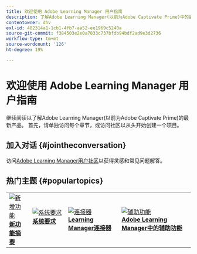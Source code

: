 ```yaml
---
title: 欢迎使用 Adobe Learning Manager 用户指南
description: 了解Adobe Learning Manager(以前为Adobe Captivate Prime)中的最新产品。 首先，请单独访问每个章节，或访问社区以从头开始创建一个项目。
contentowner: dhv
exl-id: 482314a1-1cb1-4fb7-aa52-ee1969c5240a
source-git-commit: f384503e2e0a7833c737bfdb94bdf2ad9e3d2736
workflow-type: tm+mt
source-wordcount: '126'
ht-degree: 19%

---
```


# 欢迎使用 Adobe Learning Manager 用户指南

继续阅读以了解Adobe Learning Manager(以前为Adobe Captivate Prime)的最新产品。 首先，请单独访问每个章节，或访问社区以从头开始创建一个项目。

## 加入对话 {#jointheconversation}

访问[Adobe Learning Manager用户社区](https://community.adobe.com/t5/adobe-learning-manager/ct-p/ct-captivate-prime?page=1&amp;sort=latest_replies&amp;lang=all&amp;tabid=all)以获得灵感和常见问题解答。

## 热门主题 {#populartopics}

<table style="table-layout:fixed">
 <tbody>
  <tr>
   <td>
    <a href="whats-new.md">
    <img alt="新增功能" src="assets/prime-new.jpeg">
    </a>
    <div>
    <a href="whats-new.md"><strong>新功能摘要</strong></a>
    </div>
   </td>
   <td>
    <a href="system-requirements.md">
    <img alt="系统要求" src="assets/prime-reqs.jpeg">
    </a>
    <a href="whats-new.md"><strong>系统要求</strong></a>
    </p>
   </td>
   <td>
    <a href="integration-admin/feature-summary/connectors.md">
    <img alt="连接器" src="assets/prime-connector.jpeg">
    </a>
    <div>
    <a href="integration-admin/feature-summary/connectors.md"><strong>Learning Manager连接器</strong></a>
    </div>
   </td>
   <td>
    <a href="accessibility-learning-manager.md">
    <img alt="辅助功能" src="assets/prime-accessibility.jpeg">
    </a>
    <div>
    <a href="accessibility-learning-manager.md"><strong>Adobe Learning Manager中的辅助功能</strong></a>
    </div>
   </td>
  </tr>
 </tbody>
</table>
